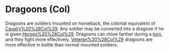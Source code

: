 # Dragoons (Col)

Dragoons are soldiers mounted on horseback, the colonial equivalent of [Cavalry%20%28Col%29](cavalry). Any soldier may be converted into a dragoon if he is given [Horses%20%28Col%29](horses). Dragoons can move farther during a [turn](turn), and they fight more effectively. 
[Veteran%20%28Col%29](Veteran) dragoons are more effective in battle than normal mounted soldiers.